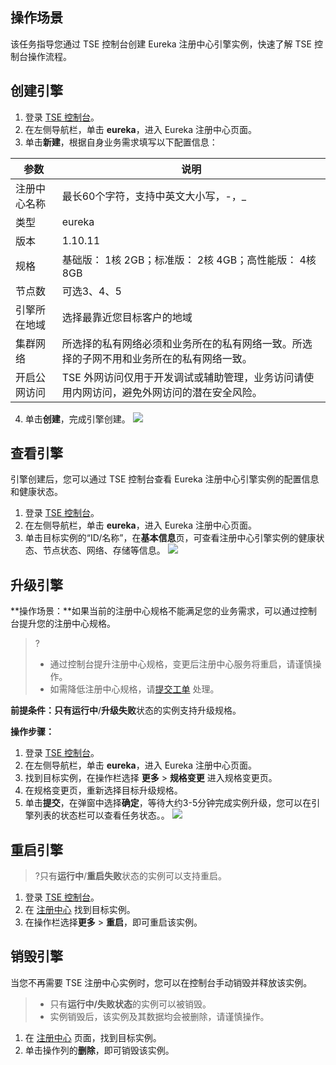 ## 操作场景

该任务指导您通过 TSE 控制台创建 Eureka 注册中心引擎实例，快速了解 TSE 控制台操作流程。



## 创建引擎

1. 登录 [TSE 控制台](https://console.cloud.tencent.com/tse)。
2. 在左侧导航栏，单击 **eureka**，进入 Eureka 注册中心页面。
3. 单击**新建**，根据自身业务需求填写以下配置信息：

<table>
<thead>
<tr>
<th>参数</th>
<th>说明</th>
</tr>
</thead>
<tbody><tr>
<td>注册中心名称</td>
<td>最长60个字符，支持中英文大小写，-，_</td>
</tr>
<tr>
<td>类型</td>
<td>eureka</td>
</tr>
<tr>
<td>版本</td>
<td>1.10.11</td>
</tr>
<tr>
<td>规格</td>
<td>基础版：    1核 2GB；标准版：    2核 4GB；高性能版：    4核 8GB</td>
</tr>
<tr>
<td>节点数</td>
<td>可选3、4、5</td>
</tr>
<tr>
<td>引擎所在地域</td>
<td>选择最靠近您目标客户的地域</td>
</tr>
<tr>
<td>集群网络</td>
<td>所选择的私有网络必须和业务所在的私有网络一致。所选择的子网不用和业务所在的私有网络一致。</td>
</tr>
<tr>
<td>开启公网访问</td>
<td>TSE 外网访问仅用于开发调试或辅助管理，业务访问请使用内网访问，避免外网访问的潜在安全风险。</td>
</tr>
</tbody></table>

4. 单击**创建**，完成引擎创建。
   ![](https://qcloudimg.tencent-cloud.cn/raw/d712b0e2f21164240705f947351346a6.png)

## 查看引擎

引擎创建后，您可以通过 TSE 控制台查看 Eureka 注册中心引擎实例的配置信息和健康状态。

1. 登录 [TSE 控制台](https://console.cloud.tencent.com/tse)。
2. 在左侧导航栏，单击 **eureka**，进入 Eureka 注册中心页面。
3. 单击目标实例的“ID/名称”，在**基本信息**页，可查看注册中心引擎实例的健康状态、节点状态、网络、存储等信息。
   ![](https://qcloudimg.tencent-cloud.cn/raw/f459b0fe4462ff3330b2ccab3452e384.png)

## 升级引擎

**操作场景：**如果当前的注册中心规格不能满足您的业务需求，可以通过控制台提升您的注册中心规格。

> ?
>
> - 通过控制台提升注册中心规格，变更后注册中心服务将重启，请谨慎操作。
> - 如需降低注册中心规格，请[提交工单](https://console.cloud.tencent.com/workorder/category) 处理。

**前提条件：**只有**运行中**/**升级失败**状态的实例支持升级规格。

**操作步骤：**

1. 登录 [TSE 控制台](https://console.cloud.tencent.com/tse)。
2. 在左侧导航栏，单击 **eureka**，进入 Eureka 注册中心页面。
3. 找到目标实例，在操作栏选择 **更多** > **规格变更** 进入规格变更页。
4. 在规格变更页，重新选择目标升级规格。
5. 单击**提交**，在弹窗中选择**确定**，等待大约3-5分钟完成实例升级，您可以在引擎列表的状态栏可以查看任务状态。。
   ![](https://qcloudimg.tencent-cloud.cn/raw/2664310d18d6ac49c326c5cf9538ce2b.png)

## 重启引擎

>?只有**运行中**/**重启失败**状态的实例可以支持重启。

1. 登录 [TSE 控制台](https://console.cloud.tencent.com/tse)。
2. 在 [注册中心](https://console.cloud.tencent.com/tse/registry) 找到目标实例。
3. 在操作栏选择**更多** > **重启**，即可重启该实例。

## 销毁引擎

当您不再需要 TSE 注册中心实例时，您可以在控制台手动销毁并释放该实例。

>- 只有**运行中/失败状态**的实例可以被销毁。
>- 实例销毁后，该实例及其数据均会被删除，请谨慎操作。

1. 在 [注册中心](https://console.cloud.tencent.com/tse/registry) 页面，找到目标实例。
2. 单击操作列的**删除**，即可销毁该实例。
